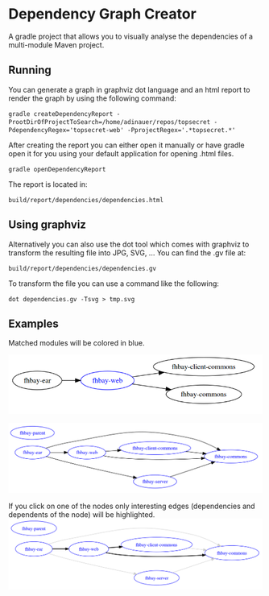 Dependency Graph Creator
========================

A gradle project that allows you to visually analyse the dependencies of a multi-module Maven project.


Running
-------

You can generate a graph in graphviz dot language and an html report to render the graph by using the following command:

    gradle createDependencyReport -ProotDirOfProjectToSearch=/home/adinauer/repos/topsecret -PdependencyRegex='topsecret-web' -PprojectRegex='.*topsecret.*'


After creating the report you can either open it manually or have gradle open it for you using your default application for opening .html files.

    gradle openDependencyReport

The report is located in:

    build/report/dependencies/dependencies.html


Using graphviz
--------------

Alternatively you can also use the dot tool which comes with graphviz to transform the resulting file into JPG, SVG, ...
You can find the .gv file at:

    build/report/dependencies/dependencies.gv

To transform the file you can use a command like the following:

    dot dependencies.gv -Tsvg > tmp.svg


Examples
--------

Matched modules will be colored in blue.

![Alt text](/examples/matched_dependency.png)

![Alt text](/examples/all_project_dependencies.png)


If you click on one of the nodes only interesting edges (dependencies and dependents of the node) will be highlighted.
![Alt text](/examples/only_interesting_edges_highlighted.png)


